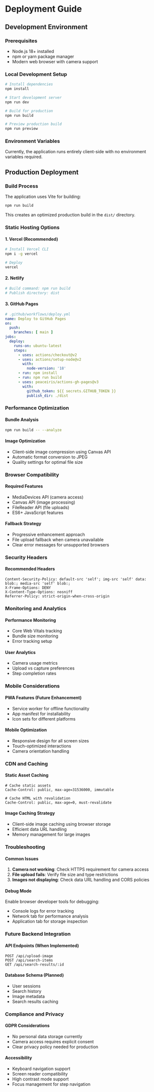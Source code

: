 
# Deployment Guide

## Development Environment

### Prerequisites
- Node.js 18+ installed
- npm or yarn package manager
- Modern web browser with camera support

### Local Development Setup
```bash
# Install dependencies
npm install

# Start development server
npm run dev

# Build for production
npm run build

# Preview production build
npm run preview
```

### Environment Variables
Currently, the application runs entirely client-side with no environment variables required.

## Production Deployment

### Build Process
The application uses Vite for building:
```bash
npm run build
```

This creates an optimized production build in the `dist/` directory.

### Static Hosting Options

#### 1. Vercel (Recommended)
```bash
# Install Vercel CLI
npm i -g vercel

# Deploy
vercel
```

#### 2. Netlify
```bash
# Build command: npm run build
# Publish directory: dist
```

#### 3. GitHub Pages
```yaml
# .github/workflows/deploy.yml
name: Deploy to GitHub Pages
on:
  push:
    branches: [ main ]
jobs:
  deploy:
    runs-on: ubuntu-latest
    steps:
      - uses: actions/checkout@v2
      - uses: actions/setup-node@v2
        with:
          node-version: '18'
      - run: npm install
      - run: npm run build
      - uses: peaceiris/actions-gh-pages@v3
        with:
          github_token: ${{ secrets.GITHUB_TOKEN }}
          publish_dir: ./dist
```

### Performance Optimization

#### Bundle Analysis
```bash
npm run build -- --analyze
```

#### Image Optimization
- Client-side image compression using Canvas API
- Automatic format conversion to JPEG
- Quality settings for optimal file size

### Browser Compatibility

#### Required Features
- MediaDevices API (camera access)
- Canvas API (image processing)
- FileReader API (file uploads)
- ES6+ JavaScript features

#### Fallback Strategy
- Progressive enhancement approach
- File upload fallback when camera unavailable
- Clear error messages for unsupported browsers

### Security Headers

#### Recommended Headers
```
Content-Security-Policy: default-src 'self'; img-src 'self' data: blob:; media-src 'self' blob:;
X-Frame-Options: DENY
X-Content-Type-Options: nosniff
Referrer-Policy: strict-origin-when-cross-origin
```

### Monitoring and Analytics

#### Performance Monitoring
- Core Web Vitals tracking
- Bundle size monitoring
- Error tracking setup

#### User Analytics
- Camera usage metrics
- Upload vs capture preferences
- Step completion rates

### Mobile Considerations

#### PWA Features (Future Enhancement)
- Service worker for offline functionality
- App manifest for installability
- Icon sets for different platforms

#### Mobile Optimization
- Responsive design for all screen sizes
- Touch-optimized interactions
- Camera orientation handling

### CDN and Caching

#### Static Asset Caching
```
# Cache static assets
Cache-Control: public, max-age=31536000, immutable

# Cache HTML with revalidation
Cache-Control: public, max-age=0, must-revalidate
```

#### Image Caching Strategy
- Client-side image caching using browser storage
- Efficient data URL handling
- Memory management for large images

### Troubleshooting

#### Common Issues
1. **Camera not working**: Check HTTPS requirement for camera access
2. **File upload fails**: Verify file size and type restrictions
3. **Images not displaying**: Check data URL handling and CORS policies

#### Debug Mode
Enable browser developer tools for debugging:
- Console logs for error tracking
- Network tab for performance analysis
- Application tab for storage inspection

### Future Backend Integration

#### API Endpoints (When Implemented)
```
POST /api/upload-image
POST /api/search-items
GET /api/search-results/:id
```

#### Database Schema (Planned)
- User sessions
- Search history
- Image metadata
- Search results caching

### Compliance and Privacy

#### GDPR Considerations
- No personal data storage currently
- Camera access requires explicit consent
- Clear privacy policy needed for production

#### Accessibility
- Keyboard navigation support
- Screen reader compatibility
- High contrast mode support
- Focus management for step navigation

